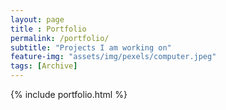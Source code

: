 ```yaml
--- 
layout: page
title : Portfolio
permalink: /portfolio/
subtitle: "Projects I am working on" 
feature-img: "assets/img/pexels/computer.jpeg"
tags: [Archive]
---
```


{% include portfolio.html %}
